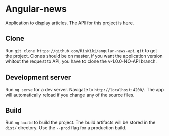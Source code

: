 # Angular-news

Application to display articles.
The API for this project is [here](https://github.com/RisKiki/angular-news-api).

## Clone

Run `git clone https://github.com/RisKiki/angular-news-api.git` to get the project.
Clones should be on master, if you want the application version whitout the request to API, you have to clone the v-1.0.0-NO-API branch.

## Development server

Run `ng serve` for a dev server. Navigate to `http://localhost:4200/`. The app will automatically reload if you change any of the source files.

## Build

Run `ng build` to build the project. The build artifacts will be stored in the `dist/` directory. Use the `--prod` flag for a production build.
